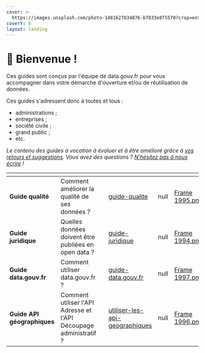 ```yaml
---
cover: >-
  https://images.unsplash.com/photo-1481627834876-b7833e8f5570?crop=entropy&cs=srgb&fm=jpg&ixid=M3wxOTcwMjR8MHwxfHNlYXJjaHw1fHxib29rfGVufDB8fHx8MTY4Njg0MDU0Mnww&ixlib=rb-4.0.3&q=85
coverY: 0
layout: landing
---
```


# 👋 Bienvenue !

Ces guides sont conçus par l'équipe de data.gouv.fr pour vous accompagner dans votre démarche d'ouverture et/ou de réutilisation de données.

Ces guides s'adressent donc à toutes et tous :&#x20;

* administrations ;&#x20;
* entreprises ;&#x20;
* société civile ;&#x20;
* grand public ;&#x20;
* etc.&#x20;

_Le contenu des guides a vocation à évoluer et à être amélioré grâce à_ [_vos retours et suggestions_](https://tally.so/r/wLzkgv)_. Vous avez des questions ?_ [_N'hésitez pas à nous écrire_](https://support.data.gouv.fr/) _!_

<table data-card-size="large" data-view="cards"><thead><tr><th></th><th></th><th data-hidden></th><th data-hidden data-card-target data-type="content-ref"></th><th data-hidden data-type="rating" data-max="5"></th><th data-hidden data-card-cover data-type="files"></th></tr></thead><tbody><tr><td><strong>Guide qualité</strong></td><td>Comment améliorer la qualité de ses données ?</td><td></td><td><a href="guides/guide-qualite/">guide-qualite</a></td><td>null</td><td><a href=".gitbook/assets/Frame 1995.png">Frame 1995.png</a></td></tr><tr><td><strong>Guide juridique</strong></td><td>Quelles données doivent être publiées en open data ?</td><td></td><td><a href="guides/guide-juridique/">guide-juridique</a></td><td>null</td><td><a href=".gitbook/assets/Frame 1994.png">Frame 1994.png</a></td></tr><tr><td><strong>Guide data.gouv.fr</strong></td><td>Comment utiliser data.gouv.fr ?</td><td></td><td><a href="guides/guide-data.gouv.fr/">guide-data.gouv.fr</a></td><td>null</td><td><a href=".gitbook/assets/Frame 1997.png">Frame 1997.png</a></td></tr><tr><td><strong>Guide API géographiques</strong></td><td>Comment utiliser l'API Adresse et l'API Découpage administratif ?</td><td></td><td><a href="reutiliser-des-donnees/utiliser-les-api-geographiques/">utiliser-les-api-geographiques</a></td><td>null</td><td><a href=".gitbook/assets/Frame 1996.png">Frame 1996.png</a></td></tr></tbody></table>
